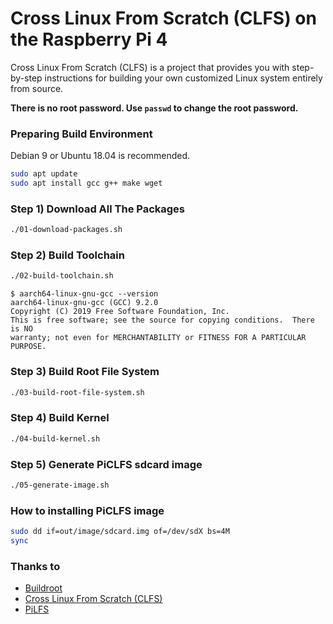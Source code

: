 # Cross Linux From Scratch (CLFS) on the Raspberry Pi 4

Cross Linux From Scratch (CLFS) is a project that provides you with step-by-step instructions for building your own customized Linux system entirely from source.

**There is no root password. Use `passwd` to change the root password.**

### Preparing Build Environment

Debian 9 or Ubuntu 18.04 is recommended.

``` bash
sudo apt update
sudo apt install gcc g++ make wget
```

### Step 1) Download All The Packages

``` bash
./01-download-packages.sh
```

### Step 2) Build Toolchain

``` bash
./02-build-toolchain.sh
```

```
$ aarch64-linux-gnu-gcc --version
aarch64-linux-gnu-gcc (GCC) 9.2.0
Copyright (C) 2019 Free Software Foundation, Inc.
This is free software; see the source for copying conditions.  There is NO
warranty; not even for MERCHANTABILITY or FITNESS FOR A PARTICULAR PURPOSE.
```

### Step 3) Build Root File System

``` bash
./03-build-root-file-system.sh
```

### Step 4) Build Kernel

``` bash
./04-build-kernel.sh
```

### Step 5) Generate PiCLFS sdcard image

``` bash
./05-generate-image.sh
```

### How to installing PiCLFS image


```bash
sudo dd if=out/image/sdcard.img of=/dev/sdX bs=4M
sync
```

### Thanks to

- [Buildroot](https://buildroot.org)
- [Cross Linux From Scratch (CLFS)](http://clfs.org)
- [PiLFS](http://www.intestinate.com/pilfs/)
